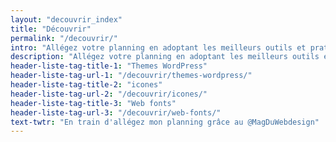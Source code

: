 ```yaml
---
layout: "decouvrir_index"
title: "Découvrir"
permalink: "/decouvrir/"
intro: "Allégez votre planning en adoptant les meilleurs outils et pratiques pour rationaliser votre flux de travail. Optimiser votre précieux temps signifie plus d'espace pour la créativité et les pauses café. Oubliez le vieil adage <em>Il faut travailler 16 heures par jour pour avoir un résultat</em>, optez pour la smart way; ne partez pas de zéro, collaborez et demandez de l'aide. N'hésitez pas à partager vos découvertes et vos créations."
description: "Allégez votre planning en adoptant les meilleurs outils et pratiques pour rationaliser votre flux de travail"
header-liste-tag-title-1: "Themes WordPress"
header-liste-tag-url-1: "/decouvrir/themes-wordpress/"
header-liste-tag-title-2: "icones"
header-liste-tag-url-2: "/decouvrir/icones/"
header-liste-tag-title-3: "Web fonts"
header-liste-tag-url-3: "/decouvrir/web-fonts/"
text-twtr: "En train d'allégez mon planning grâce au @MagDuWebdesign"
---
```

